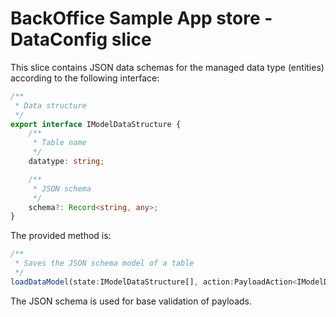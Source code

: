 # BackOffice Sample App store - DataConfig slice

This slice contains JSON data schemas for the managed data type (entities) according 
to the following interface:

```ts
/**
 * Data structure
 */
export interface IModelDataStructure {
    /**
     * Table name
     */
    datatype: string;

    /**
     * JSON schema
     */
    schema?: Record<string, any>;
}
```

The provided method is:

```ts
/**
 * Saves the JSON schema model of a table 
 */
loadDataModel(state:IModelDataStructure[], action:PayloadAction<IModelDataStructure[]>)
```

The JSON schema is used for base validation of payloads.
